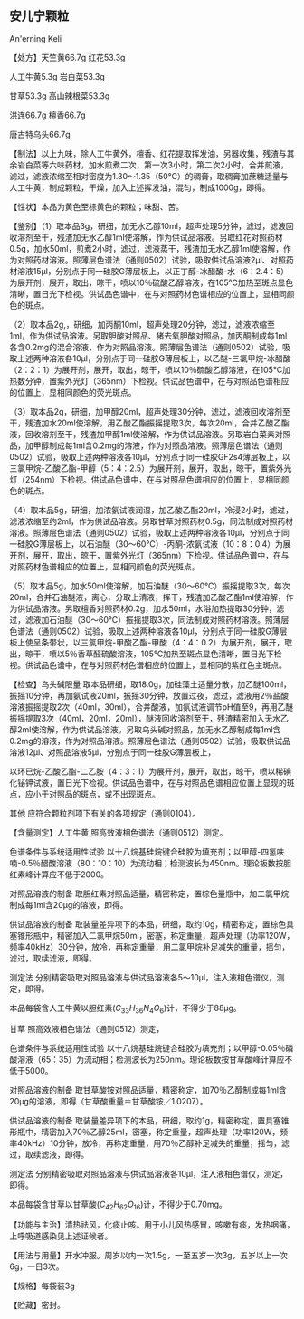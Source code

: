 ## 安儿宁颗粒

An'erning Keli

【处方】天竺黄66.7g 红花53.3g

人工牛黄5.3g 岩白菜53.3g

甘草53.3g 高山辣根菜53.3g

洪连66.7g 檀香66.7g

唐古特乌头66.7g

【制法】以上九味，除人工牛黄外，檀香、红花提取挥发油，另器收集，残渣与其余岩白菜等六味药材，加水煎煮二次，第一次3小时，第二次2小时，合并煎液，滤过，滤液浓缩至相对密度为1.30～1.35（50℃）的稠膏，取稠膏加蔗糖适量与人工牛黄，制成颗粒，干燥，加入上述挥发油，混匀，制成1000g，即得。

【性状】本品为黄色至棕黄色的颗粒；味甜、苦。

【鉴别】（1）取本品3g，研细，加无水乙醇10ml，超声处理5分钟，滤过，滤液回收溶剂至干，残渣加无水乙醇1ml使溶解，作为供试品溶液。另取红花对照药材0.5g，加水50ml，煎煮2小时，滤过，滤液蒸干，残渣加无水乙醇1ml使溶解，作为对照药材溶液。照薄层色谱法（通则0502）试验，吸取供试品溶液2μl、对照药材溶液15μl，分别点于同一硅胶G薄层板上，以正丁醇-冰醋酸-水（6：2.4：5）为展开剂，展开，取出，晾干，喷以10％硫酸乙醇溶液，在105℃加热至斑点显色清晰，置日光下检视。供试品色谱中，在与对照药材色谱相应的位置上，显相同颜色的斑点。

（2）取本品2g,，研细，加丙酮10ml，超声处理20分钟，滤过，滤液浓缩至1ml，作为供试品溶液。另取胆酸对照品、猪去氧胆酸对照品，加丙酮制成每1ml各含0.2mg的混合溶液，作为对照品溶液。照薄层色谱法（通则0502）试验，吸取上述两种溶液各10μl，分别点于同一硅胶G薄层板上，以乙醚-三氯甲烷-冰醋酸（2：2：1）为展开剂，展开，取出，晾干，喷以10％硫酸乙醇溶液，在105℃加热数分钟，置紫外光灯（365nm）下检视。供试品色谱中，在与对照品色谱相应的位置上，显相同颜色的荧光斑点。

（3）取本品2g，研细，加甲醇20ml，超声处理30分钟，滤过，滤液回收溶剂至干，残渣加水20ml使溶解，用乙酸乙酯振摇提取3次，每次20ml，合并乙酸乙酯液，回收溶剂至干，残渣加甲醇1ml使溶解，作为供试品溶液。另取岩白菜素对照品，加甲醇制成每1ml含0.2mg的溶液，作为对照品溶液。照薄层色谱法（通则0502）试验，吸取上述两种溶液各10μl，分别点于同一硅胶GF2s4薄层板上，以三氯甲烷-乙酸乙酯-甲醇（5：4：2.5）为展开剂，展开，取出，晾干，置紫外光灯（254nm）下检视。供试品色谱中，在与对照品色谱相应的位置上，显相同颜色的斑点。

（4）取本品5g，研细，加浓氨试液润湿，加乙酸乙酯20ml，冷浸2小时，滤过，滤液浓缩至约2ml，作为供试品溶液。另取甘草对照药材0.5g，同法制成对照药材溶液。照薄层色谱法（通则0502）试验，吸取上述两种溶液各10μl，分别点于同一硅胶G薄层板上，以石油醚（30～60℃）-丙酮-浓氨试液（10：8：0.4）为展开剂，展开，取出，晾干，置紫外光灯（365nm）下检视。供试品色谱中，在与对照药材色谱相应的位置上，显相同颜色的荧光斑点。

（5）取本品5g，加水50ml使溶解，加石油醚（30～60℃）振摇提取3次，每次20ml，合并石油醚液，离心，分取上清液，挥干，残渣加乙酸乙酯1ml使溶解，作为供试品溶液。另取檀香对照药材0.2g，加水50ml，水浴加热提取30分钟，滤过，滤液加石油醚（30～60℃）振摇提取3次，同法制成对照药材溶液。照薄层色谱法（通则0502）试验，吸取上述两种溶液各10μl，分别点于同一硅胶G薄层板上使呈条带状，以三氯甲烷-甲酸乙酯-甲酸（4：4：0.2）为展开剂，展开，取出，晾干，喷以5％香草醛硫酸溶液，105℃加热至斑点显色清晰，置日光下检视。供试品色谱中，在与对照药材色谱相应的位置上，显相同的紫红色主斑点。

【检查】乌头碱限量 取本品研细，取18.0g，加硅藻土适量分散，加乙醚100ml，振摇10分钟，再加氨试液20ml，振摇30分钟，放置过夜，滤过，滤液用2％盐酸溶液振摇提取2次（40ml，30ml），合并酸液，加氨试液调节pH值至9，再用乙醚振摇提取3次（40ml，20ml，20ml），醚液回收溶剂至干，残渣精密加入无水乙醇2ml使溶解，作为供试品溶液。另取乌头碱对照品，加无水乙醇制成每1ml含0.2mg的溶液，作为对照品溶液。照薄层色谱法（通则0502）试验，吸取供试品溶液12μl、对照品溶液5μl，分别点于同一硅胶G薄层板上，

以环已烷-乙酸乙酯-二乙胺（4：3：1）为展开剂，展开，取出，晾干，喷以稀碘化铋钾试液，置日光下检视。供试品色谱中，在与对照品色谱相应位置上显现的斑点，应小于对照品的斑点，或不出现斑点。

其他 应符合颗粒剂项下有关的各项规定（通则0104）。

【含量测定】人工牛黄 照高效液相色谱法（通则0512）测定。

色谱条件与系统适用性试验 以十八烷基硅烷键合硅胶为填充剂；以甲醇-四氢呋喃-0.5％醋酸溶液（80：10：10）为流动相；检测波长为450nm。理论板数按胆红素峰计算应不低于2000。

对照品溶液的制备 取胆红素对照品适量，精密称定，置棕色量瓶中，加二氯甲烷制成每1ml含20μg的溶液，即得。

供试品溶液的制备 取装量差异项下的本品，研细，取约10g，精密称定，置棕色具塞锥形瓶中，精密加入二氯甲烷50ml，密塞，称定重量，超声处理（功率120W，频率40kHz）30分钟，放冷，再称定重量，用二氯甲烷补足减失的重量，摇匀，滤过，取续滤液，即得。

测定法 分别精密吸取对照品溶液与供试品溶液各5～10μl，注入液相色谱仪，测定，即得。

本品每袋含人工牛黄以胆红素$( C _ { 3 3 } H _ { 3 6 } N _ { 4 } O _ { 6 } )$计，不得少于88μg。

甘草 照高效液相色谱法（通则0512）测定，

色谱条件与系统适用性试验 以十八烷基硅烷键合硅胶为填充剂；以甲醇-0.05％磷酸溶液（65：35）为流动相；检测波长为250nm。理论板数按甘草酸峰计算应不低于5000。

对照品溶液的制备 取甘草酸铵对照品适量，精密称定，加70％乙醇制成每1ml含20μg的溶液，即得（甘草酸重量＝甘草酸铵／1.0207）。

供试品溶液的制备 取装量差异项下的本品，研细，取约1g，精密称定，置具塞锥形瓶中，精密加入70％乙醇25ml，密塞，称定重量，超声处理（功率120W，频率40kHz）10分钟，放冷，再称定重量，用70％乙醇补足减失的重量，摇匀，滤过，取续滤液，即得。

测定法 分别精密吸取对照品溶液与供试品溶液各10μl，注入液相色谱仪，测定，即得。

本品每袋含甘草以甘草酸$( C _ { 4 2 } H _ { 6 2 } O _ { 1 6 } )$计，不得少于0.70mg。

【功能与主治】清热祛风，化痰止咳。用于小儿风热感冒，咳嗽有痰，发热咽痛，上呼吸道感染见上述证候者。

【用法与用量】开水冲服。周岁以内一次1.5g，一至五岁一次3g，五岁以上一次6g，一日3次。

【规格】每袋装3g

【贮藏】密封。